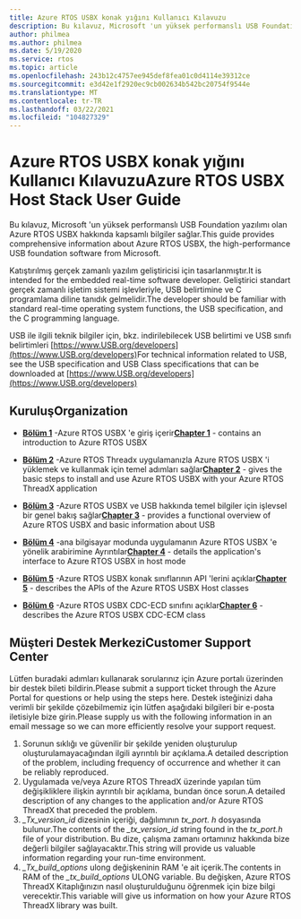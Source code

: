 ```yaml
---
title: Azure RTOS USBX konak yığını Kullanıcı Kılavuzu
description: Bu kılavuz, Microsoft 'un yüksek performanslı USB Foundation yazılımı olan Azure RTOS USBX hakkında kapsamlı bilgiler sağlar.
author: philmea
ms.author: philmea
ms.date: 5/19/2020
ms.service: rtos
ms.topic: article
ms.openlocfilehash: 243b12c4757ee945def8fea01c0d4114e39312ce
ms.sourcegitcommit: e3d42e1f2920ec9cb002634b542bc20754f9544e
ms.translationtype: MT
ms.contentlocale: tr-TR
ms.lasthandoff: 03/22/2021
ms.locfileid: "104827329"
---
```

# <a name="azure-rtos-usbx-host-stack-user-guide"></a><span data-ttu-id="3c557-103">Azure RTOS USBX konak yığını Kullanıcı Kılavuzu</span><span class="sxs-lookup"><span data-stu-id="3c557-103">Azure RTOS USBX Host Stack User Guide</span></span>

<span data-ttu-id="3c557-104">Bu kılavuz, Microsoft 'un yüksek performanslı USB Foundation yazılımı olan Azure RTOS USBX hakkında kapsamlı bilgiler sağlar.</span><span class="sxs-lookup"><span data-stu-id="3c557-104">This guide provides comprehensive information about Azure RTOS USBX, the high-performance USB foundation software from Microsoft.</span></span>

<span data-ttu-id="3c557-105">Katıştırılmış gerçek zamanlı yazılım geliştiricisi için tasarlanmıştır.</span><span class="sxs-lookup"><span data-stu-id="3c557-105">It is intended for the embedded real-time software developer.</span></span> <span data-ttu-id="3c557-106">Geliştirici standart gerçek zamanlı işletim sistemi işlevleriyle, USB belirtimine ve C programlama diline tanıdık gelmelidir.</span><span class="sxs-lookup"><span data-stu-id="3c557-106">The developer should be familiar with standard real-time operating system functions, the USB specification, and the C programming language.</span></span>

<span data-ttu-id="3c557-107">USB ile ilgili teknik bilgiler için, bkz. indirilebilecek USB belirtimi ve USB sınıfı belirtimleri [https://www.USB.org/developers](https://www.USB.org/developers)</span><span class="sxs-lookup"><span data-stu-id="3c557-107">For technical information related to USB, see the USB specification and USB Class specifications that can be downloaded at [https://www.USB.org/developers](https://www.USB.org/developers)</span></span>

## <a name="organization"></a><span data-ttu-id="3c557-108">Kuruluş</span><span class="sxs-lookup"><span data-stu-id="3c557-108">Organization</span></span>

- <span data-ttu-id="3c557-109">[**Bölüm 1**](usbx-host-stack-1.md) -Azure RTOS USBX 'e giriş içerir</span><span class="sxs-lookup"><span data-stu-id="3c557-109">[**Chapter 1**](usbx-host-stack-1.md) - contains an introduction to Azure RTOS USBX</span></span>

- <span data-ttu-id="3c557-110">[**Bölüm 2**](usbx-host-stack-2.md) -Azure RTOS Threadx uygulamanızla Azure RTOS USBX 'i yüklemek ve kullanmak için temel adımları sağlar</span><span class="sxs-lookup"><span data-stu-id="3c557-110">[**Chapter 2**](usbx-host-stack-2.md) - gives the basic steps to install and use Azure RTOS USBX with your Azure RTOS ThreadX application</span></span>

- <span data-ttu-id="3c557-111">[**Bölüm 3**](usbx-host-stack-3.md) -Azure RTOS USBX ve USB hakkında temel bilgiler için işlevsel bir genel bakış sağlar</span><span class="sxs-lookup"><span data-stu-id="3c557-111">[**Chapter 3**](usbx-host-stack-3.md) - provides a functional overview of Azure RTOS USBX and basic information about USB</span></span>

- <span data-ttu-id="3c557-112">[**Bölüm 4**](usbx-host-stack-4.md) -ana bilgisayar modunda uygulamanın Azure RTOS USBX 'e yönelik arabirimine Ayrıntılar</span><span class="sxs-lookup"><span data-stu-id="3c557-112">[**Chapter 4**](usbx-host-stack-4.md) - details the application's interface to Azure RTOS USBX in host mode</span></span>

- <span data-ttu-id="3c557-113">[**Bölüm 5**](usbx-host-stack-5.md) -Azure RTOS USBX konak sınıflarının API 'lerini açıklar</span><span class="sxs-lookup"><span data-stu-id="3c557-113">[**Chapter 5**](usbx-host-stack-5.md) - describes the APIs of the Azure RTOS USBX Host classes</span></span>

- <span data-ttu-id="3c557-114">[**Bölüm 6**](usbx-host-stack-6.md) -Azure RTOS USBX CDC-ECD sınıfını açıklar</span><span class="sxs-lookup"><span data-stu-id="3c557-114">[**Chapter 6**](usbx-host-stack-6.md) - describes the Azure RTOS USBX CDC-ECM class</span></span>

## <a name="customer-support-center"></a><span data-ttu-id="3c557-115">Müşteri Destek Merkezi</span><span class="sxs-lookup"><span data-stu-id="3c557-115">Customer Support Center</span></span>

<span data-ttu-id="3c557-116">Lütfen buradaki adımları kullanarak sorularınız için Azure portalı üzerinden bir destek bileti bildirin.</span><span class="sxs-lookup"><span data-stu-id="3c557-116">Please submit a support ticket through the Azure Portal for questions or help using the steps here.</span></span> <span data-ttu-id="3c557-117">Destek isteğinizi daha verimli bir şekilde çözebilmemiz için lütfen aşağıdaki bilgileri bir e-posta iletisiyle bize girin.</span><span class="sxs-lookup"><span data-stu-id="3c557-117">Please supply us with the following information in an email message so we can more efficiently resolve your support request.</span></span>

1. <span data-ttu-id="3c557-118">Sorunun sıklığı ve güvenilir bir şekilde yeniden oluşturulup oluşturulamayacağından ilgili ayrıntılı bir açıklama.</span><span class="sxs-lookup"><span data-stu-id="3c557-118">A detailed description of the problem, including frequency of occurrence and whether it can be reliably reproduced.</span></span>
2. <span data-ttu-id="3c557-119">Uygulamada ve/veya Azure RTOS ThreadX üzerinde yapılan tüm değişikliklere ilişkin ayrıntılı bir açıklama, bundan önce sorun.</span><span class="sxs-lookup"><span data-stu-id="3c557-119">A detailed description of any changes to the application and/or Azure RTOS ThreadX that preceded the problem.</span></span>
3. <span data-ttu-id="3c557-120">*_Tx_version_id* dizesinin içeriği, dağılımının *tx_port. h* dosyasında bulunur.</span><span class="sxs-lookup"><span data-stu-id="3c557-120">The contents of the *_tx_version_id* string found in the *tx_port.h* file of your distribution.</span></span> <span data-ttu-id="3c557-121">Bu dize, çalışma zamanı ortamınız hakkında bize değerli bilgiler sağlayacaktır.</span><span class="sxs-lookup"><span data-stu-id="3c557-121">This string will provide us valuable information regarding your run-time environment.</span></span>
4. <span data-ttu-id="3c557-122">*_Tx_build_options* ulong değişkeninin RAM 'e ait içerik.</span><span class="sxs-lookup"><span data-stu-id="3c557-122">The contents in RAM of the *_tx_build_options* ULONG variable.</span></span> <span data-ttu-id="3c557-123">Bu değişken, Azure RTOS ThreadX Kitaplığınızın nasıl oluşturulduğunu öğrenmek için bize bilgi verecektir.</span><span class="sxs-lookup"><span data-stu-id="3c557-123">This variable will give us information on how your Azure RTOS ThreadX library was built.</span></span>
